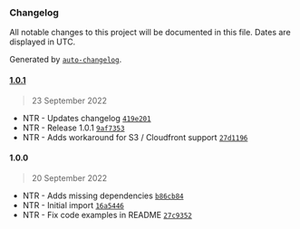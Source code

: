 ### Changelog

All notable changes to this project will be documented in this file. Dates are displayed in UTC.

Generated by [`auto-changelog`](https://github.com/CookPete/auto-changelog).

#### [1.0.1](https://github.com/KoRoHandelsGmbH/webpack-shopware-dynamic-chunk-splitting-plugin/compare/1.0.0...1.0.1)

> 23 September 2022

- NTR - Updates changelog [`419e201`](https://github.com/KoRoHandelsGmbH/webpack-shopware-dynamic-chunk-splitting-plugin/commit/419e201dcc43841c48fd9ec21b4f9f2540817a55)
- NTR - Release 1.0.1 [`9af7353`](https://github.com/KoRoHandelsGmbH/webpack-shopware-dynamic-chunk-splitting-plugin/commit/9af73532e7686dfa83a887366e46355ea980d85a)
- NTR - Adds workaround for S3 / Cloudfront support [`27d1196`](https://github.com/KoRoHandelsGmbH/webpack-shopware-dynamic-chunk-splitting-plugin/commit/27d11963f9afe6ad069e481d85b158633336be1a)

#### 1.0.0

> 20 September 2022

- NTR - Adds missing dependencies [`b86cb84`](https://github.com/KoRoHandelsGmbH/webpack-shopware-dynamic-chunk-splitting-plugin/commit/b86cb8412e7a3a74434257ac0cf74bccfaf3c163)
- NTR - Initial import [`16a5446`](https://github.com/KoRoHandelsGmbH/webpack-shopware-dynamic-chunk-splitting-plugin/commit/16a54461baeb659516434150ba5ace5915c9a188)
- NTR - Fix code examples in README [`27c9352`](https://github.com/KoRoHandelsGmbH/webpack-shopware-dynamic-chunk-splitting-plugin/commit/27c93527e8f954747b5fce534bc3dcf1c3cc54d3)
